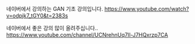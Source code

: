 네이버에서 강의하는 GAN 기초 강의입니다.
https://www.youtube.com/watch?v=odpjk7_tGY0&t=2383s

네이버에서 좋은 강의 많이 올려주십니다..
https://www.youtube.com/channel/UCNrehnUq7Il-J7HQxrzp7CA
